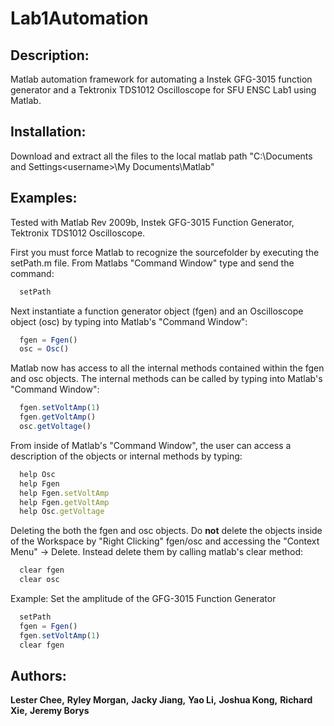 Lab1Automation
==============

## Description:

Matlab automation framework for automating a Instek GFG-3015 function generator and a Tektronix TDS1012 Oscilloscope for SFU ENSC Lab1 using Matlab.

## Installation:
Download and extract all the files to the local matlab path "C:\Documents and Settings\<username>\My Documents\Matlab\"


## Examples:
  
Tested with Matlab Rev 2009b, Instek GFG-3015 Function Generator, Tektronix TDS1012 Oscilloscope.

First you must force Matlab to recognize the sourcefolder by executing the setPath.m file. From Matlabs "Command Window" type and send the command:
``` js
  setPath
```

Next instantiate a function generator object (fgen) and an Oscilloscope object (osc) by typing into Matlab's "Command Window":
``` js
  fgen = Fgen()
  osc = Osc()
```

Matlab now has access to all the internal methods contained within the fgen and osc objects. The internal methods can be called by typing into Matlab's "Command Window":
``` js
  fgen.setVoltAmp(1)
  fgen.getVoltAmp()
  osc.getVoltage()
```

From inside of Matlab's "Command Window", the user can access a description of the objects or internal methods by typing:
``` js
  help Osc
  help Fgen
  help Fgen.setVoltAmp
  help Fgen.getVoltAmp
  help Osc.getVoltage
```

Deleting the both the fgen and osc objects. Do **not** delete the objects inside of the Workspace by "Right Clicking" fgen/osc and accessing the "Context Menu" -> Delete. Instead delete them by calling matlab's clear method:
``` js
  clear fgen
  clear osc
```

Example: Set the amplitude of the GFG-3015 Function Generator
``` js
  setPath
  fgen = Fgen()
  fgen.setVoltAmp(1)
  clear fgen
```

## Authors:

  **Lester Chee,**
  **Ryley Morgan,**
  **Jacky Jiang,**
  **Yao Li,**
  **Joshua Kong,**
  **Richard Xie,**
  **Jeremy Borys**
